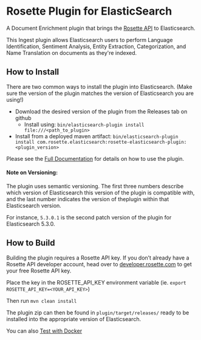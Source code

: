 Rosette Plugin for ElasticSearch
================================

A Document Enrichment plugin that brings the [Rosette API](https://developer.rosette.com/) to Elasticsearch. 

This Ingest plugin allows Elasticsearch users to perform Language Identification, Sentiment Analysis, Entity Extraction, 
Categorization, and Name Translation on documents as they're indexed.

## How to Install
There are two common ways to install the plugin into Elasticsearch. (Make sure the version of the plugin matches the version of Elasticsearch you are using!)

- Download the desired version of the plugin from the Releases tab on github
  - Install using: `bin/elasticsearch-plugin install file:///<path_to_plugin>`
- Install from a deployed maven artifact: 
`bin/elasticsearch-plugin install com.rosette.elasticsearch:rosette-elasticsearch-plugin:<plugin_version>`

Please see the [Full Documentation](docs/Rosette-API-Plugin-for-Elasticsearch-Doc-Enrichment.md) for details on how to use the plugin.

#### Note on Versioning:
The plugin uses semantic versioning. The first three numbers describe which version of Elasticsearch this version of the plugin is compatible with, and the last number indicates the version of theplugin within that Elasticsearch version.

For instance, `5.3.0.1` is the second patch version of the plugin for Elasticsearch 5.3.0.

## How to Build
Building the plugin requires a Rosette API key. If you don’t already have a Rosette API developer account, head over to [developer.rosette.com](http://developer.rosette.com/signup) to get your free Rosette API key.

Place the key in the ROSETTE_API_KEY environment variable (ie. `export ROSETTE_API_KEY=<YOUR_API_KEY>`)

Then run `mvn clean install`

The plugin zip can then be found in `plugin/target/releases/` ready to be installed into the appropriate version of Elasticsearch.

You can also [Test with Docker](docker/README.md)
